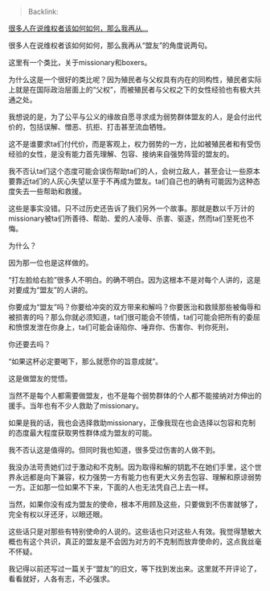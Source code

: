 > Backlink:

[很多人在说维权者该如何如何，那么我再从…](https://www.zhihu.com/pin/1653689999412125696)

很多人在说维权者该如何如何，那么我再从“盟友”的角度说两句。

这里有一个类比，关于missionary和boxers。

为什么这是一个很好的类比呢？因为殖民者与父权具有内在的同构性，殖民者实际上就是在国际政治层面上的“父权”，而被殖民者与父权之下的女性经验也有极大共通之处。

我想说的是，为了公平与公义的缘故自愿寻求成为弱势群体盟友的人，是会付出代价的，包括误解、憎恶、抗拒、打击甚至流血牺牲。

这不是谁要求ta们付代价，而是客观上，权力弱势的一方，比如被殖民者和有受伤经验的女性，是没有能力首先理解、包容、接纳来自强势阵营的盟友的。

我不否认ta们这个态度可能会误伤帮助ta们的人，会树立敌人，甚至会让一些原本要靠近ta们的人灰心失望以至于不再成为盟友。ta们自己也的确有可能因为这种态度失去一些帮助和救援。

这些是事实没错。只不过历史还告诉了我们另外一个故事。那就是数以千万计的missionary被ta们所善待、帮助、爱的人凌辱、杀害、驱逐，然而ta们至死也不悔。

为什么？

因为那一位也是这样做的。

“打左脸给右脸”很多人不明白。的确不明白。因为这根本不是对每个人讲的，这是对要成为“盟友”的人讲的。

你要成为“盟友”吗？你要给冲突的双方带来和解吗？你要医治和救赎那些被侮辱和被损害的吗？那么你就必须知道，ta们很可能会不领情，ta们可能会把所有的委屈和愤恨发泄在你身上，ta们可能会诬陷你、唾弃你、伤害你、判你死刑，

你还要去吗？

“如果这杯必定要喝下，那么就愿你的旨意成就”。

这是做盟友的觉悟。

当然不是每个人都需要做盟友，也不是每个弱势群体的个人都不能接纳对方伸出的援手。当年也有不少人救助了missionary。

如果是我的话，我也会选择救助missionary，正像我现在也会选择以包容和克制的态度最大程度获取男性群体成为盟友的可能。

我不否认这是值得的。但同时我也知道，很多受过伤害的人做不到。

我没办法苛责她们过于激动和不克制。因为取得和解的钥匙不在她们手里，这个世界永远都是向下兼容，权力强势一方有能力也有更大义务去包容、理解和原谅弱势一方。正如那一位如果不下来，下面的人也无法凭自己上去一样。

当然，如果你没有成为盟友的使命，根本不用顾及这些，只要做到不伤害就够了，完全有权以牙还牙，以眼还眼。

这些话只是对那些有特别使命的人说的。这些话也只对这些人有效。我觉得慧敏大概也有这个共识，真正的盟友是不会因为对方的不克制而放弃使命的，这点我丝毫不怀疑。

我记得以前还写过一篇关于“盟友”的旧文，等下找到发出来。这里就不开评论了，看看就好，人各有志，不必强求。
